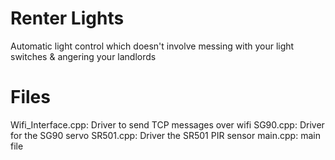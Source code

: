 # Renter Lights

Automatic light control which doesn't involve messing with your light switches & angering your landlords

# Files

Wifi_Interface.cpp: Driver to send TCP messages over wifi
SG90.cpp: Driver for the SG90 servo
SR501.cpp: Driver the SR501 PIR sensor
main.cpp: main file

